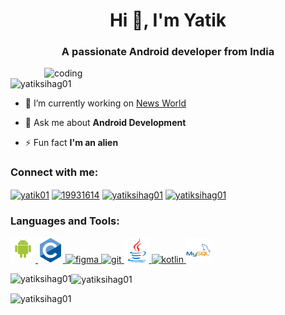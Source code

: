<h1 align="center">Hi 👋, I'm Yatik</h1>
<h3 align="center">A passionate Android developer from India</h3>
<img align="right" alt="coding" width="450" src="https://images.pexels.com/photos/8566472/pexels-photo-8566472.jpeg?auto=compress&cs=tinysrgb&w=1260&h=750&dpr=1">

<p align="left"> <img src="https://komarev.com/ghpvc/?username=yatiksihag01&label=Profile%20views&color=0e75b6&style=flat" alt="yatiksihag01" /> </p>

- 🔭 I’m currently working on [News World](https://github.com/yatiksihag01/News-World)

- 💬 Ask me about **Android Development**

- ⚡ Fun fact **I'm an alien**

<h3 align="left">Connect with me:</h3>
<p align="left">
<a href="https://linkedin.com/in/yatik01" target="blank"><img align="center" src="https://raw.githubusercontent.com/rahuldkjain/github-profile-readme-generator/master/src/images/icons/Social/linked-in-alt.svg" alt="yatik01" height="30" width="40" /></a>
<a href="https://stackoverflow.com/users/19931614" target="blank"><img align="center" src="https://raw.githubusercontent.com/rahuldkjain/github-profile-readme-generator/master/src/images/icons/Social/stack-overflow.svg" alt="19931614" height="30" width="40" /></a>
<a href="https://www.hackerrank.com/yatiksihag01" target="blank"><img align="center" src="https://raw.githubusercontent.com/rahuldkjain/github-profile-readme-generator/master/src/images/icons/Social/hackerrank.svg" alt="yatiksihag01" height="30" width="40" /></a>
<a href="https://www.leetcode.com/yatiksihag01" target="blank"><img align="center" src="https://raw.githubusercontent.com/rahuldkjain/github-profile-readme-generator/master/src/images/icons/Social/leet-code.svg" alt="yatiksihag01" height="30" width="40" /></a>
</p>

<h3 align="left">Languages and Tools:</h3>
<p align="left"> <a href="https://developer.android.com" target="_blank" rel="noreferrer"> <img src="https://raw.githubusercontent.com/devicons/devicon/master/icons/android/android-original-wordmark.svg" alt="android" width="40" height="40"/> </a> <a href="https://www.cprogramming.com/" target="_blank" rel="noreferrer"> <img src="https://raw.githubusercontent.com/devicons/devicon/master/icons/c/c-original.svg" alt="c" width="40" height="40"/> </a> <a href="https://www.figma.com/" target="_blank" rel="noreferrer"> <img src="https://www.vectorlogo.zone/logos/figma/figma-icon.svg" alt="figma" width="40" height="40"/> </a> <a href="https://git-scm.com/" target="_blank" rel="noreferrer"> <img src="https://www.vectorlogo.zone/logos/git-scm/git-scm-icon.svg" alt="git" width="40" height="40"/> </a> <a href="https://www.java.com" target="_blank" rel="noreferrer"> <img src="https://raw.githubusercontent.com/devicons/devicon/master/icons/java/java-original.svg" alt="java" width="40" height="40"/> </a> <a href="https://kotlinlang.org" target="_blank" rel="noreferrer"> <img src="https://www.vectorlogo.zone/logos/kotlinlang/kotlinlang-icon.svg" alt="kotlin" width="40" height="40"/> </a> <a href="https://www.mysql.com/" target="_blank" rel="noreferrer"> <img src="https://raw.githubusercontent.com/devicons/devicon/master/icons/mysql/mysql-original-wordmark.svg" alt="mysql" width="40" height="40"/> </a> </p>

<p><img align="left" src="https://github-readme-stats.vercel.app/api?username=yatiksihag01&show_icons=true&locale=en" alt="yatiksihag01" /></p>

<p><img align="center" src="https://github-readme-streak-stats.herokuapp.com/?user=yatiksihag01&" alt="yatiksihag01" /></p>

<p><img align="left" src="https://github-readme-stats.vercel.app/api/top-langs?username=yatiksihag01&show_icons=true&locale=en&layout=compact" alt="yatiksihag01" /></p>
